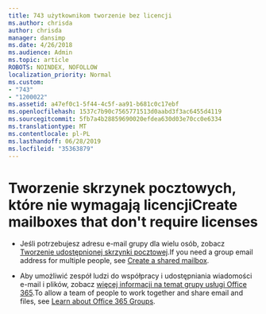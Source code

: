 ```yaml
---
title: 743 użytkownikom tworzenie bez licencji
ms.author: chrisda
author: chrisda
manager: dansimp
ms.date: 4/26/2018
ms.audience: Admin
ms.topic: article
ROBOTS: NOINDEX, NOFOLLOW
localization_priority: Normal
ms.custom:
- "743"
- "1200022"
ms.assetid: a47ef0c1-5f44-4c5f-aa91-b681c0c17ebf
ms.openlocfilehash: 1537c7b90c7565771513d0aabd3f3ac6455d4119
ms.sourcegitcommit: 5fb7a4b28859690020efdea630d03e70cc0e6334
ms.translationtype: MT
ms.contentlocale: pl-PL
ms.lasthandoff: 06/28/2019
ms.locfileid: "35363879"
---
```

# <a name="create-mailboxes-that-dont-require-licenses"></a><span data-ttu-id="cfda7-102">Tworzenie skrzynek pocztowych, które nie wymagają licencji</span><span class="sxs-lookup"><span data-stu-id="cfda7-102">Create mailboxes that don't require licenses</span></span>

- <span data-ttu-id="cfda7-103">Jeśli potrzebujesz adresu e-mail grupy dla wielu osób, zobacz [Tworzenie udostępnionej skrzynki pocztowej](https://support.office.com/article/871a246d-3acd-4bba-948e-5de8be0544c9).</span><span class="sxs-lookup"><span data-stu-id="cfda7-103">If you need a group email address for multiple people, see [Create a shared mailbox](https://support.office.com/article/871a246d-3acd-4bba-948e-5de8be0544c9).</span></span>

- <span data-ttu-id="cfda7-104">Aby umożliwić zespół ludzi do współpracy i udostępniania wiadomości e-mail i plików, zobacz [więcej informacji na temat grupy usługi Office 365](https://support.office.com/article/b565caa1-5c40-40ef-9915-60fdb2d97fa2).</span><span class="sxs-lookup"><span data-stu-id="cfda7-104">To allow a team of people to work together and share email and files, see [Learn about Office 365 Groups](https://support.office.com/article/b565caa1-5c40-40ef-9915-60fdb2d97fa2).</span></span>

